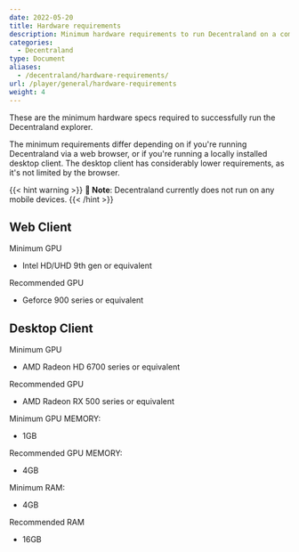 ```yaml
---
date: 2022-05-20
title: Hardware requirements
description: Minimum hardware requirements to run Decentraland on a computer.
categories:
  - Decentraland
type: Document
aliases: 
  - /decentraland/hardware-requirements/
url: /player/general/hardware-requirements
weight: 4
---
```


These are the minimum hardware specs required to successfully run the Decentraland explorer.

The minimum requirements differ depending on if you're running Decentraland via a web browser, or if you're running a locally installed desktop client. The desktop client has considerably lower requirements, as it's not limited by the browser.  

{{< hint warning >}}
**📔 Note**:  Decentraland currently does not run on any mobile devices.
{{< /hint >}}


## Web Client

Minimum GPU

- Intel HD/UHD 9th gen or equivalent

Recommended GPU

- Geforce 900 series or equivalent

## Desktop Client

Minimum GPU

- AMD Radeon HD 6700 series or equivalent

Recommended GPU

- AMD Radeon RX 500 series or equivalent

Minimum GPU MEMORY:

- 1GB

Recommended GPU MEMORY:

- 4GB

Minimum RAM:

- 4GB

Recommended RAM

- 16GB

